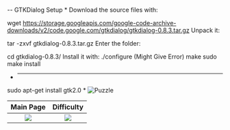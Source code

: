 -- GTKDialog Setup
*
Download the source files with:

wget https://storage.googleapis.com/google-code-archive-downloads/v2/code.google.com/gtkdialog/gtkdialog-0.8.3.tar.gz
Unpack it:

tar -zxvf gtkdialog-0.8.3.tar.gz
Enter the folder:

cd gtkdialog-0.8.3/
Install it with:
./configure (Might Give Error)
make
sudo make install
* --------------
sudo apt-get install gtk2.0
*
![Puzzle](/Screenshots/Puzzle.jpeg)

| Main Page         | Difficulty   |
|:-------------:|:-------------:|
|![](/Screenshots/Main%20Page.jpg)|![](/Screenshots/Difficulty.png)|
